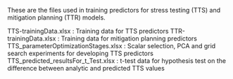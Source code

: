 These are the files used in training predictors for stress testing (TTS) and mitigation planning (TTR) models. 

TTS-trainingData.xlsx : Training data for TTS predictors
TTR-trainingData.xlsx : Training data for mitigation planning predictors
TTS_parameterOptimizationStages.xlsx : Scalar selection, PCA and grid search experiments for developing TTS predictors
TTS_predicted_resultsFor_t_Test.xlsx : t-test data for hypothesis test on the difference between analytic and predicted TTS values

